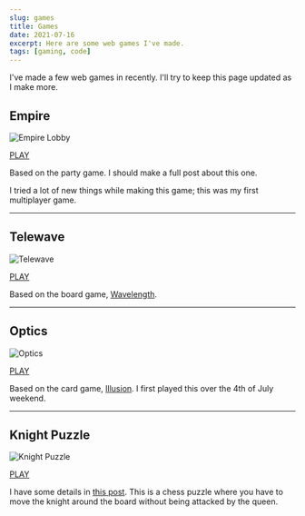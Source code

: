 ```yaml
---
slug: games
title: Games
date: 2021-07-16
excerpt: Here are some web games I've made.
tags: [gaming, code]
---
```


<script>
  import Image from "$lib/components/base/image.svelte";
</script>

I've made a few web games in recently. I'll try to keep this page updated as I make more.

## Empire

<Image
  path="posts/{slug}"
  filename="emipre"
  figcaption="Empire Lobby"
  alt="Empire Lobby"
/>

[PLAY](https://empire.ihtfy.com/)

Based on the party game. I should make a full post about this one.

I tried a lot of new things while making this game; this was my first multiplayer game.

---

## Telewave

<Image
  path="posts/{slug}"
  filename="telewave-2"
  figcaption="Telewave"
  alt="Telewave"
/>

[PLAY](https://telewave.ihtfy.com/)

Based on the board game, [Wavelength](https://www.wavelength.zone/).

---

## Optics

<Image
  path="posts/{slug}"
  filename="optics"
  figcaption="Optics"
  alt="Optics"
/>

[PLAY](https://optics.ihtfy.com/)

Based on the card game, [Illusion](https://pandasaurusgames.com/products/illusion). I first played this over the 4th of July weekend.

---

## Knight Puzzle

<Image
  path="posts/{slug}"
  filename="knight"
  figcaption="Knight Puzzle"
  alt="Knight Puzzle"
/>

[PLAY](https://knightpuzzle.ihtfy.com/)

I have some details in [this post](/knight/). This is a chess puzzle where you have to move the knight around the board without being attacked by the queen.
